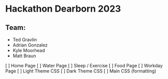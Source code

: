 # Hackathon Dearborn 2023

## Team:
- Ted Gravlin
- Adrian Gonzalez
- Kyle Moorhead
- Matt Braun

[ ] Home Page
[ ] Water Page
[ ] Sleep / Exercise
[ ] Food Page
[ ] Workday Page
[ ] Light Theme CSS
[ ] Dark Theme CSS
[ ] Main CSS (formatting)
